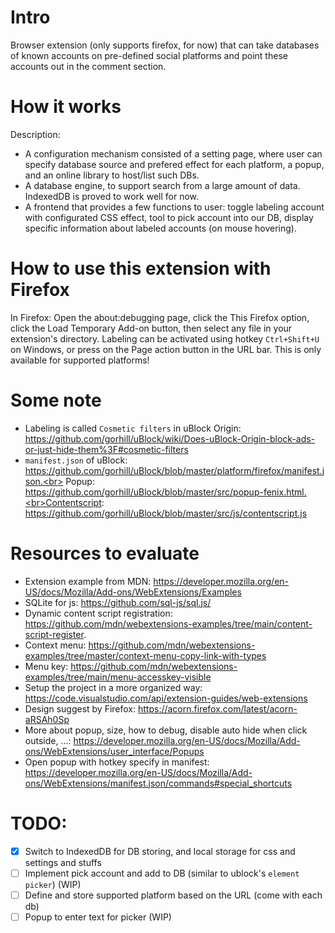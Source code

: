

# Intro
Browser extension (only supports firefox, for now) that can take databases of known accounts on pre-defined social platforms and point these accounts out in the comment section.

# How it works
Description:
- A configuration mechanism consisted of a setting page, where user can specify database source and prefered effect for each platform, a popup, and an online library to host/list such DBs.
- A database engine, to support search from a large amount of data. IndexedDB is proved to work well for now.
- A frontend that provides a few functions to user: toggle labeling account with configurated CSS effect, tool to pick account into our DB, display specific information about labeled accounts (on mouse hovering).


# How to use this extension with Firefox
In Firefox: Open the about:debugging page, click the This Firefox option, click the Load Temporary Add-on button, then select any file in your extension's directory.
Labeling can be activated using hotkey `Ctrl+Shift+U` on Windows, or press on the Page action button in the URL bar. This is only available for supported platforms!

# Some note
- Labeling is called `Cosmetic filters` in uBlock Origin: https://github.com/gorhill/uBlock/wiki/Does-uBlock-Origin-block-ads-or-just-hide-them%3F#cosmetic-filters
- `manifest.json` of uBlock: https://github.com/gorhill/uBlock/blob/master/platform/firefox/manifest.json.<br> 
Popup: https://github.com/gorhill/uBlock/blob/master/src/popup-fenix.html.<br>Contentscript: https://github.com/gorhill/uBlock/blob/master/src/js/contentscript.js


# Resources to evaluate
- Extension example from MDN: https://developer.mozilla.org/en-US/docs/Mozilla/Add-ons/WebExtensions/Examples
- SQLite for js: https://github.com/sql-js/sql.js/
- Dynamic content script registration: https://github.com/mdn/webextensions-examples/tree/main/content-script-register. 
- Context menu: https://github.com/mdn/webextensions-examples/tree/master/context-menu-copy-link-with-types
- Menu key: https://github.com/mdn/webextensions-examples/tree/main/menu-accesskey-visible
- Setup the project in a more organized way: https://code.visualstudio.com/api/extension-guides/web-extensions
- Design suggest by Firefox: https://acorn.firefox.com/latest/acorn-aRSAh0Sp
- More about popup, size, how to debug, disable auto hide when click outside, ...: https://developer.mozilla.org/en-US/docs/Mozilla/Add-ons/WebExtensions/user_interface/Popups
- Open popup with hotkey specify in manifest: https://developer.mozilla.org/en-US/docs/Mozilla/Add-ons/WebExtensions/manifest.json/commands#special_shortcuts

# TODO:
- [x] Switch to IndexedDB for DB storing, and local storage for css and settings and stuffs
- [ ] Implement pick account and add to DB (similar to ublock's `element picker`) (WIP)
- [ ] Define and store supported platform based on the URL (come with each db)
- [ ] Popup to enter text for picker (WIP)